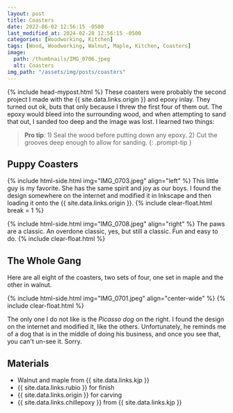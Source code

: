 ```yaml
---
layout: post
title: Coasters
date: 2022-06-02 12:56:15 -0500
last_modified_at: 2024-02-28 12:56:15 -0500
categories: [Woodworking, Kitchen]
tags: [Wood, Woodworking, Walnut, Maple, Kitchen, Coasters]
image:
  path: /thumbnails/IMG_0706.jpeg
  alt: Coasters
img_path: "/assets/img/posts/coasters"
---
```

{% include head-mypost.html %}
These coasters were probably the second project I made with the {{ site.data.links.origin }} and epoxy inlay.  They turned out ok, buts that only because I threw the first four of them out.  The epoxy would bleed into the surrounding wood, and when attempting to sand that out, I sanded too deep and the image was lost.  I learned two things:

>**Pro tip**: 1) Seal the wood before putting down any epoxy. 2) Cut the grooves deep enough to allow for sanding.
{: .prompt-tip }

## Puppy Coasters

{% include html-side.html img="IMG_0703.jpeg" align="left" %}
This little guy is my favorite.  She has the same spirit and joy as our boys.  I found the design somewhere on the internet and modified it in Inkscape and then loading it onto the {{ site.data.links.origin }}.
{% include clear-float.html break = 1 %}

{% include html-side.html img="IMG_0708.jpeg" align="right" %}
The paws are a classic.  An overdone classic, yes, but still a classic.  Fun and easy to do.
{% include clear-float.html %}

## The Whole Gang

Here are all eight of the coasters, two sets of four, one set in maple and the other in walnut.

{% include html-side.html img="IMG_0701.jpeg" align="center-wide" %}
{% include clear-float.html %}

The only one I do not like is the _Picasso dog_ on the right.  I found the design on the internet and modified it, like the others.  Unfortunately, he reminds me of a dog that is in the middle of doing his business, and once you see that, you can't un-see it.  Sorry.

## Materials

- Walnut and maple from {{ site.data.links.kjp }}
- {{ site.data.links.rubio }} for finish
- {{ site.data.links.origin }} for carving
- {{ site.data.links.chillepoxy }} from {{ site.data.links.kjp }}
